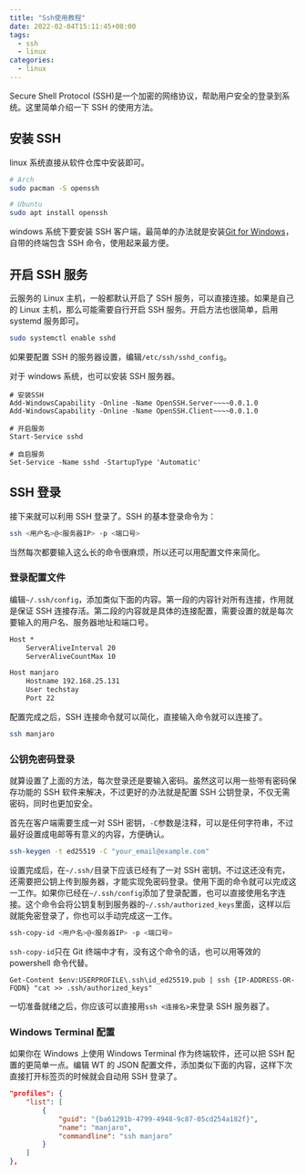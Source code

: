 ```yaml
---
title: "Ssh使用教程"
date: 2022-02-04T15:11:45+08:00
tags:
  - ssh
  - linux
categories:
  - linux
---
```


Secure Shell Protocol (SSH)是一个加密的网络协议，帮助用户安全的登录到系统。这里简单介绍一下 SSH 的使用方法。

## 安装 SSH

linux 系统直接从软件仓库中安装即可。

```sh
# Arch
sudo pacman -S openssh

# Ubuntu
sudo apt install openssh
```

windows 系统下要安装 SSH 客户端，最简单的办法就是安装[Git for Windows](https://git-scm.com/download/win)，自带的终端包含 SSH 命令，使用起来最方便。

## 开启 SSH 服务

云服务的 Linux 主机，一般都默认开启了 SSH 服务，可以直接连接。如果是自己的 Linux 主机，那么可能需要自行开启 SSH 服务。开启方法也很简单，启用 systemd 服务即可。

```sh
sudo systemctl enable sshd
```

如果要配置 SSH 的服务器设置，编辑`/etc/ssh/sshd_config`。

对于 windows 系统，也可以安装 SSH 服务器。

```pwsh
# 安装SSH
Add-WindowsCapability -Online -Name OpenSSH.Server~~~~0.0.1.0
Add-WindowsCapability -Online -Name OpenSSH.Client~~~~0.0.1.0

# 开启服务
Start-Service sshd

# 自启服务
Set-Service -Name sshd -StartupType 'Automatic'
```

## SSH 登录

接下来就可以利用 SSH 登录了。SSH 的基本登录命令为：

```sh
ssh <用户名>@<服务器IP> -p <端口号>
```

当然每次都要输入这么长的命令很麻烦，所以还可以用配置文件来简化。

### 登录配置文件

编辑`~/.ssh/config`，添加类似下面的内容。第一段的内容针对所有连接，作用就是保证 SSH 连接存活。第二段的内容就是具体的连接配置，需要设置的就是每次要输入的用户名、服务器地址和端口号。

```txt
Host *
    ServerAliveInterval 20
    ServerAliveCountMax 10

Host manjaro
    Hostname 192.168.25.131
    User techstay
    Port 22
```

配置完成之后，SSH 连接命令就可以简化，直接输入命令就可以连接了。

```sh
ssh manjaro
```

### 公钥免密码登录

就算设置了上面的方法，每次登录还是要输入密码。虽然这可以用一些带有密码保存功能的 SSH 软件来解决，不过更好的办法就是配置 SSH 公钥登录，不仅无需密码，同时也更加安全。

首先在客户端需要生成一对 SSH 密钥，`-C`参数是注释，可以是任何字符串，不过最好设置成电邮等有意义的内容，方便确认。

```sh
ssh-keygen -t ed25519 -C "your_email@example.com"
```

设置完成后，在`~/.ssh/`目录下应该已经有了一对 SSH 密钥。不过这还没有完，还需要把公钥上传到服务器，才能实现免密码登录。使用下面的命令就可以完成这一工作。如果你已经在`~/.ssh/config`添加了登录配置，也可以直接使用名字连接。这个命令会将公钥复制到服务器的`~/.ssh/authorized_keys`里面，这样以后就能免密登录了，你也可以手动完成这一工作。

```sh
ssh-copy-id <用户名>@<服务器IP> -p <端口号>
```

`ssh-copy-id`只在 Git 终端中才有，没有这个命令的话，也可以用等效的 powershell 命令代替。

```pwsh
Get-Content $env:USERPROFILE\.ssh\id_ed25519.pub | ssh {IP-ADDRESS-OR-FQDN} "cat >> .ssh/authorized_keys"
```

一切准备就绪之后，你应该可以直接用`ssh <连接名>`来登录 SSH 服务器了。

### Windows Terminal 配置

如果你在 Windows 上使用 Windows Terminal 作为终端软件，还可以把 SSH 配置的更简单一点。编辑 WT 的 JSON 配置文件，添加类似下面的内容，这样下次直接打开标签页的时候就会自动用 SSH 登录了。

```json
"profiles": {
    "list": [
        {
            "guid": "{ba61291b-4799-4948-9c87-05cd254a182f}",
            "name": "manjaro",
            "commandline": "ssh manjaro"
        }
    ]
},
```
